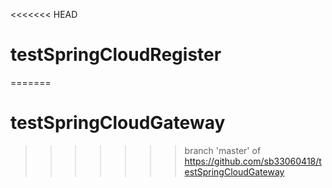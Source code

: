 <<<<<<< HEAD
# testSpringCloudRegister 
=======
# testSpringCloudGateway
>>>>>>> branch 'master' of https://github.com/sb33060418/testSpringCloudGateway
